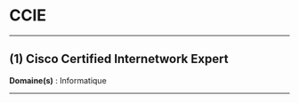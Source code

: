 # CCIE

--------------------

## (1) Cisco Certified Internetwork Expert

**Domaine(s)** : Informatique

--------------------